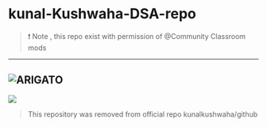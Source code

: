 # kunal-Kushwaha-DSA-repo
> ❗ Note , this repo exist with permission of @Community Classroom mods

--- 
![ARIGATO](https://github.com/abhay-h/kunal-Kushwaha-DSA-repo/blob/main/kunal_.gif)
----------------------------------------------------------------------------------------------------

![](https://c.tenor.com/nk3vGEEfdDQAAAAC/anime-girl-im-innocent-anime-im-innocent.gif)




> This repository was removed from official repo kunalkushwaha/github



